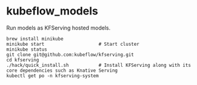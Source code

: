 # kubeflow_models
Run models as KFServing hosted models.
```
brew install minikube
minikube start                    # Start cluster
minikube status
git clone git@github.com:kubeflow/kfserving.git
cd kfserving
./hack/quick_install.sh           # Install KFServing along with its core dependencies such as Knative Serving
kubectl get po -n kfserving-system
```

